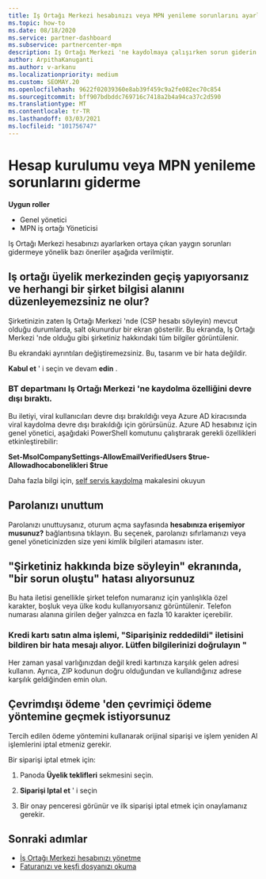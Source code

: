 ```yaml
---
title: Iş Ortağı Merkezi hesabınızı veya MPN yenileme sorunlarını ayarlamayla ilgili sorunları giderin
ms.topic: how-to
ms.date: 08/18/2020
ms.service: partner-dashboard
ms.subservice: partnercenter-mpn
description: Iş Ortağı Merkezi 'ne kaydolmaya çalışırken sorun giderin. Ödeme yöntemleriyle ilgili adres sorunlarını yanıtlar, parolaları öğrenme ve daha fazlasını yapın.
author: ArpithaKanuganti
ms.author: v-arkanu
ms.localizationpriority: medium
ms.custom: SEOMAY.20
ms.openlocfilehash: 9622f02039360e8ab39f459c9a2fe082ec70c854
ms.sourcegitcommit: bff907bdbddc769716c7418a2b4a94ca37c2d590
ms.translationtype: MT
ms.contentlocale: tr-TR
ms.lasthandoff: 03/03/2021
ms.locfileid: "101756747"
---
```

# <a name="troubleshoot-account-setup-or-mpn-renewal-issues"></a>Hesap kurulumu veya MPN yenileme sorunlarını giderme


**Uygun roller**

- Genel yönetici
- MPN iş ortağı Yöneticisi 
 
Iş Ortağı Merkezi hesabınızı ayarlarken ortaya çıkan yaygın sorunları gidermeye yönelik bazı öneriler aşağıda verilmiştir.

## <a name="what-happens-if-you-are-migrating-from-partner-membership-center-and-you-cant-edit-any-company-information-fields"></a>Iş ortağı üyelik merkezinden geçiş yapıyorsanız ve herhangi bir şirket bilgisi alanını düzenleyemezsiniz ne olur?

Şirketinizin zaten Iş Ortağı Merkezi 'nde (CSP hesabı söyleyin) mevcut olduğu durumlarda, salt okunurdur bir ekran gösterilir. Bu ekranda, Iş Ortağı Merkezi 'nde olduğu gibi şirketiniz hakkındaki tüm bilgiler görüntülenir.

Bu ekrandaki ayrıntıları değiştiremezsiniz. Bu, tasarım ve bir hata değildir.

**Kabul et** ' i seçin ve devam **edin** .


### <a name="if-the-it-department-has-turned-off-sign-up-for-partner-center"></a>BT departmanı **Iş Ortağı Merkezi 'ne kaydolma** özelliğini devre dışı bıraktı.

Bu iletiyi, viral kullanıcıları devre dışı bırakıldığı veya Azure AD kiracısında viral kaydolma devre dışı bırakıldığı için görürsünüz. Azure AD hesabınız için genel yönetici, aşağıdaki PowerShell komutunu çalıştırarak gerekli özellikleri etkinleştirebilir:

**Set-MsolCompanySettings-AllowEmailVerifiedUsers $true-Allowadhocabonelikleri $true**

Daha fazla bilgi için, [self servis kaydolma](/azure/active-directory/users-groups-roles/directory-self-service-signup) makalesini okuyun

## <a name="you-forgot-your-password"></a>Parolanızı unuttum

Parolanızı unuttuysanız, oturum açma sayfasında **hesabınıza erişemiyor musunuz?** bağlantısına tıklayın. Bu seçenek, parolanızı sıfırlamanızı veya genel yöneticinizden size yeni kimlik bilgileri atamasını ister.

## <a name="on-the-tell-us-about-your-company-screen-you-receive-a-something-went-wrong-error"></a>"Şirketiniz hakkında bize söyleyin" ekranında, "bir sorun oluştu" hatası alıyorsunuz

Bu hata iletisi genellikle şirket telefon numaranız için yanlışlıkla özel karakter, boşluk veya ülke kodu kullanıyorsanız görüntülenir. Telefon numarası alanına girilen değer yalnızca en fazla 10 karakter içerebilir.


### <a name="your-credit-card-purchase-is-receiving-an-error-message-stating-that-your-order-was-declined-please-verify-your-information"></a>Kredi kartı satın alma işlemi, "Siparişiniz reddedildi" iletisini bildiren bir hata mesajı alıyor. Lütfen bilgilerinizi doğrulayın "


Her zaman yasal varlığınızdan değil kredi kartınıza karşılık gelen adresi kullanın. Ayrıca, ZIP kodunun doğru olduğundan ve kullandığınız adrese karşılık geldiğinden emin olun.

## <a name="you-want-to-switch-from-offline-payment-to-online-payment-method"></a>Çevrimdışı ödeme 'den çevrimiçi ödeme yöntemine geçmek istiyorsunuz 

Tercih edilen ödeme yöntemini kullanarak orijinal siparişi ve işlem yeniden Al işlemlerini iptal etmeniz gerekir.

Bir siparişi iptal etmek için:

1. Panoda **Üyelik teklifleri** sekmesini seçin.

2. **Siparişi Iptal et** ' i seçin

3. Bir onay penceresi görünür ve ilk siparişi iptal etmek için onaylamanız gerekir.

## <a name="next-steps"></a>Sonraki adımlar

- [İş Ortağı Merkezi hesabınızı yönetme](partner-center-account-setup.md)
- [Faturanızı ve keşfi dosyanızı okuma](read-your-bill.md)
